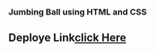 ### Jumbing Ball using HTML and CSS

## Deploye Link[click Here](https://reverent-feynman-4e1a82.netlify.app/)
